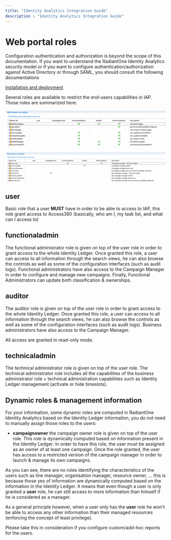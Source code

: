 ```yaml
---
title: "Identity Analytics Integration Guide"
description : "Identity Analytics Integration Guide"
---
```


# Web portal roles

Configuration authentication and authorization is beyond the scope of this documentation. If you want to understand the RadiantOne Identity Analytics security model or if you want to configure authentication/authorization against Active Directory or through SAML, you should consult the following documentations

[Installation and deployment](https://developer.radiantlogic.com/ia/descartes/igrc-platform/installation-and-deployment/03-brainwaves-web-portal/)

Several roles are available to restrict the end-users capabilities in IAP.
Those roles are summarized here:

![](./media/image20.png)

![](./media/image21.png)

## user

Basic role that a user **MUST** have in order to be able to access to IAP, this role grant access to Access360 (basically, who am I, my task list, and what can I access to)

## functionaladmin

The functional administrator role is given on top of the user role in order to grant access to the whole Identity Ledger. Once granted this role, a user can access to all information through the search views, he can also browse the controls as well as some of the configuration interfaces (such as audit logs). Functional administrators have also access to the Campaign Manager in order to configure and manage new campaigns. Finally, Functional Administrators can update both classification & ownerships.

## auditor

The auditor role is given on top of the user role in order to grant access to the whole Identity Ledger. Once granted this role, a user can access to all information through the search views, he can also browse the controls as well as some of the configuration interfaces (such as audit logs). Business administrators have also access to the Campaign Manager.  

All access are granted in read-only mode.

## technicaladmin

The technical administrator role is given on top of the user role. The technical administrator role includes all the capabilities of the business administrator role + technical administration capabilities such as Identity Ledger management (activate or hide timeslots).  

## Dynamic roles & management information

 For your information, some dynamic roles are computed in RadiantOne Identity Analytics based on the Identity Ledger information, you do not need to manually assign those roles to the users:

- **campaignowner** the campaign owner role is given on top of the user role. This role is dynamically computed based on information present in the Identity Ledger: In order to have this role, the user must be assigned as an owner of at least one campaign. Once the role granted, the user has access to a restricted version of the campaign manager in order to launch & manage its own campaigns.

As you can see, there are no roles identifying the characteristics of the users such as line manager, organisation manager, resource owner, ... this is because those yes of information are dynamically computed based on the information in the Identity Ledger. It means that even though a user is only granted a **user** role, he can still access to more information than himself if he is considered as a manager.

As a general principle however, when a user only has the **user** role he won't be able to access any other information than their managed resources (enforcing the concept of least privilege).  

Please take this in consideration if you configure custom/add-hoc reports for the users.
